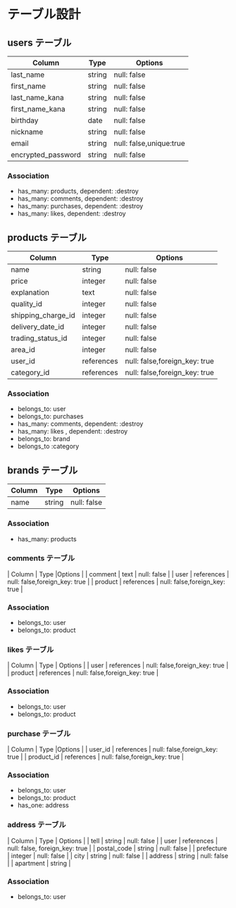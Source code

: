 # テーブル設計

## users テーブル

| Column   | Type   | Options     |
| -------- | ------ | ----------- |
| last_name     | string | null: false |
| first_name    | string | null: false |
| last_name_kana | string | null: false |
| first_name_kana | string | null: false |
| birthday | date | null: false |
| nickname | string | null: false |
| email | string | null: false,unique:true |
| encrypted_password | string | null: false |



### Association

- has_many: products, dependent: :destroy
- has_many: comments, dependent: :destroy
- has_many: purchases, dependent: :destroy
- has_many: likes, dependent: :destroy


## products テーブル

| Column | Type   | Options     |
| ------ | ------ | ----------- |
| name   | string | null: false |
| price  | integer | null: false |
| explanation | text | null: false |
| quality_id | integer | null: false |
| shipping_charge_id | integer | null: false |
| delivery_date_id | integer | null: false |
| trading_status_id | integer | null: false |
| area_id   | integer | null: false |
| user_id | references | null: false,foreign_key: true |
| category_id | references | null: false,foreign_key: true |



### Association

- belongs_to: user
- belongs_to: purchases
- has_many: comments, dependent: :destroy
- has_many: likes , dependent: :destroy
- belongs_to: brand
- belongs_to :category



## brands テーブル

| Column  | Type       | Options                        |
| ------- | ---------- | ------------------------------ |
| name    | string     | null: false                    |

### Association

- has_many: products

### comments テーブル

| Column	| Type	     |Options                        |
| comment | text       | null: false                   |
| user | references | null: false,foreign_key: true |
| product | references | null: false,foreign_key: true |

### Association

- belongs_to: user
- belongs_to: product

### likes テーブル

| Column | Type        |	Options                         |
| user | references | null: false,foreign_key: true    |
| product | references | null: false,foreign_key: true |

### Association

- belongs_to: user
- belongs_to: product


### purchase テーブル

| Column	| Type	|Options                                   |
| user_id	| references	| null: false,foreign_key: true      |
| product_id |	references	| null: false,foreign_key: true  |

### Association

- belongs_to: user
- belongs_to: product
- has_one: address

### address テーブル

| Column	| Type	| Options                                  |
| tell    | string | null: false                             |
| user    | references | null: false, foreign_key: true      |
| postal_code | string | null: false                         |
| prefecture | integer | null: false                         |
| city    | string | null: false                             |
| address | string | null: false                             |
| apartment | string |
### Association

- belongs_to: user



